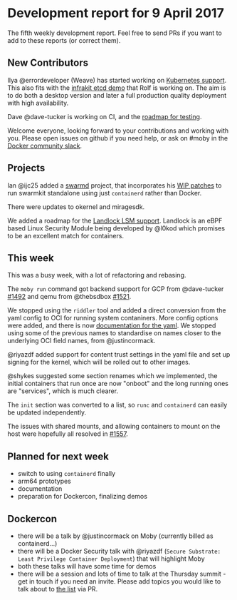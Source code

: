 # Development report for 9 April 2017

The fifth weekly development report. Feel free to send PRs if you want to add to these reports (or correct them).

## New Contributors

Ilya @errordeveloper (Weave) has started working on [Kubernetes support](../projects/kubernetes). This also fits with the [infrakit etcd demo](../projects/demo) that Rolf is working on. The aim is to do both a desktop version and later a full production quality deployment with high availability.

Dave @dave-tucker is working on CI, and the [roadmap for testing](https://github.com/docker/moby/issues/1336).

Welcome everyone, looking forward to your contributions and working with you. Please open issues on github if you need help, or ask on #moby in the [Docker community slack](https://community.docker.com/registrations/groups/4316).

## Projects

Ian @ijc25 added a [swarmd](../projects/swarmd) project, that incorporates his [WIP patches](https://github.com/docker/swarmkit/pull/1965) to run swarmkit standalone using just `containerd` rather than Docker.

There were updates to okernel and miragesdk.

We added a roadmap for the [Landlock LSM support](../projects/landlock/roadmap.md). Landlock is an eBPF based Linux Security Module being developed by @l0kod which promises to be an excellent match for containers.

## This week

This was a busy week, with a lot of refactoring and rebasing.

The `moby run` command got backend support for GCP from @dave-tucker [#1492](https://github.com/docker/moby/pull/1492) and qemu from @thebsdbox [#1521](https://github.com/docker/moby/pull/1521).

We stopped using the `riddler` tool and added a direct conversion from the yaml config to OCI for running system contaniners. More config options were added, and there is now [documentation for the yaml](../docs/yaml.md). We stopped using some of the previous names to standardise on names closer to the underlying OCI field names, from @justincormack.

@riyazdf added support for content trust settings in the yaml file and set up signing for the kernel, which will be rolled out to other images.

@shykes suggested some section renames which we implemented, the initial containers that run once are now "onboot" and the long running ones are "services", which is much clearer.

The `init` section was converted to a list, so `runc` and `containerd` can easily be updated independently.

The issues with shared mounts, and allowing containers to mount on the host were hopefully all resolved in [#1557](https://github.com/docker/moby/pull/1557).

## Planned for next week

- switch to using `containerd` finally
- arm64 prototypes
- documentation
- preparation for Dockercon, finalizing demos

## Dockercon

- there will be a talk by @justincormack on Moby (currently billed as containerd...)
- there will be a Docker Security talk with @riyazdf (`Secure Substrate: Least Privilege Container Deployment`) that will highlight Moby
- both these talks will have some time for demos
- there will be a session and lots of time to talk at the Thursday summit - get in touch if you need an invite. Please add topics you
  would like to talk about to [the list](../docs/dockercon-summit.md) via PR.
